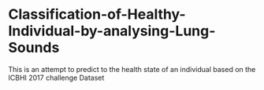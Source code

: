 # Classification-of-Healthy-Individual-by-analysing-Lung-Sounds
This is an attempt to predict to the health state of an individual based on the ICBHI 2017 challenge Dataset
